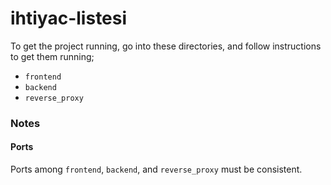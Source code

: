 # ihtiyac-listesi

To get the project running, go into these directories, and follow instructions to get them running;

- `frontend`
- `backend`
- `reverse_proxy`

### Notes

#### Ports

Ports among `frontend`, `backend`, and `reverse_proxy` must be consistent.
